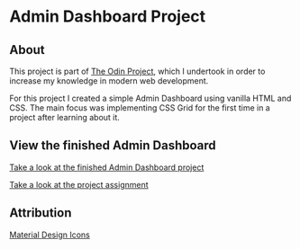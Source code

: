 # Admin Dashboard Project

## About

This project is part of <a href="https://www.theodinproject.com" target="_blank" rel="noopener noreferrer">The Odin Project</a>, which I undertook in order to increase my knowledge in modern web development.

For this project I created a simple Admin Dashboard using vanilla HTML and CSS.
The main focus was implementing CSS Grid for the first time in a project after learning about it.

## View the finished Admin Dashboard

<a href="https://jonuzovic-muhamed.github.io/admin-dashboard" target="_blank" rel="noopener noreferrer">Take a look at the finished Admin Dashboard project</a>

<a href="https://www.theodinproject.com/lessons/node-path-intermediate-html-and-css-admin-dashboard" target="_blank" rel="noopener noreferrer">Take a look at the project assignment</a>

## Attribution
<a href="https://pictogrammers.com/library/mdi/" target="_blank" rel="noopener noreferrer">Material Design Icons</a>